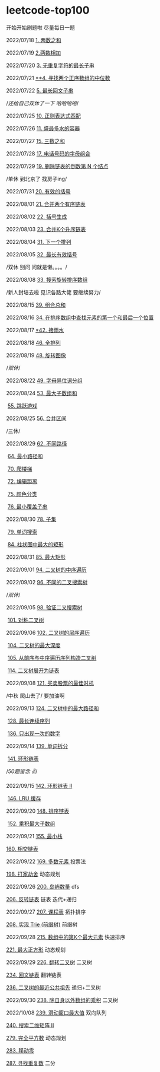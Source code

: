 # leetcode-top100
开始开始刷题啦 尽量每日一题 

2022/07/18  [1. 两数之和](https://github.com/sissi144/leetcode-top100/blob/main/1.js)

2022/07/19  [2.两数相加 ](https://github.com/sissi144/leetcode-top100/blob/main/2.js)

2022/07/20  [3. 无重复字符的最长子串](https://github.com/sissi144/leetcode-top100/blob/main/3.js)

2022/07/21 [**4. 寻找两个正序数组的中位数](https://github.com/sissi144/leetcode-top100/blob/main/4.js)

2022/07/22 [5. 最长回文子串](https://github.com/sissi144/leetcode-top100/blob/main/5.js)

/*还给自己双休了一下 哈哈哈哈*/

2022/07/25 [10. 正则表达式匹配](https://github.com/sissi144/leetcode-top100/blob/main/10.js)

2022/07/26 [11. 盛最多水的容器](https://github.com/sissi144/leetcode-top100/blob/main/11.js)

2022/07/27 [15. 三数之和](https://github.com/sissi144/leetcode-top100/blob/main/15.js)

2022/07/28 [17. 电话号码的字母组合](https://github.com/sissi144/leetcode-top100/blob/main/17.js)

2022/07/29 [19. 删除链表的倒数第 N 个结点](https://github.com/sissi144/leetcode-top100/blob/main/19.js)

/单休 到北京了 找房子ing/

2022/07/31 [20. 有效的括号](https://github.com/sissi144/leetcode-top100/blob/main/20.js)

2022/08/01 [21. 合并两个有序链表](https://github.com/sissi144/leetcode-top100/blob/main/21.js)

2022/08/02 [22. 括号生成](https://github.com/sissi144/leetcode-top100/blob/main/22.js)

2022/08/03 [23. 合并K个升序链表](https://github.com/sissi144/leetcode-top100/blob/main/23.js)

2022/08/04 [31. 下一个排列](https://github.com/sissi144/leetcode-top100/blob/main/31.js)

2022/08/05 [32. 最长有效括号](https://github.com/sissi144/leetcode-top100/blob/main/32.js)

/双休 别问 问就是懒。。。。/

2022/08/08 [33. 搜索旋转排序数组](https://github.com/sissi144/leetcode-top100/blob/main/33.js)

/新人封培去啦 见识各路大佬 要继续努力/

2022/08/15 [39. 组合总和](https://github.com/sissi144/leetcode-top100/blob/main/39.js)

2022/08/16 [34. 在排序数组中查找元素的第一个和最后一个位置](https://github.com/sissi144/leetcode-top100/blob/main/34.js)

2022/08/17 [*42. 接雨水](https://github.com/sissi144/leetcode-top100/blob/main/42.js)

2022/08/18 [46. 全排列](https://github.com/sissi144/leetcode-top100/blob/main/46.js)

2022/08/19 [48. 旋转图像](https://github.com/sissi144/leetcode-top100/blob/main/48.js)

/*双休*/

2022/08/22 [49. 字母异位词分组](https://github.com/sissi144/leetcode-top100/blob/main/49.js)

2022/08/24 [53. 最大子数组和](https://github.com/sissi144/leetcode-top100/blob/main/53.js)

​					  [55. 跳跃游戏](https://github.com/sissi144/leetcode-top100/blob/main/55.js)

2022/08/25 [56. 合并区间](https://github.com/sissi144/leetcode-top100/blob/main/56.js)

/三休/

2022/08/29 [62. 不同路径](https://github.com/sissi144/leetcode-top100/blob/main/62.js)

​					  [64. 最小路径和](https://github.com/sissi144/leetcode-top100/blob/main/64.js)

​					  [70. 爬楼梯](https://github.com/sissi144/leetcode-top100/blob/main/70.js)

​					  [72. 编辑距离](https://github.com/sissi144/leetcode-top100/blob/main/72.js)

​					  [75. 颜色分类](https://github.com/sissi144/leetcode-top100/blob/main/75.js)

​					  [76. 最小覆盖子串](https://github.com/sissi144/leetcode-top100/blob/main/76.js)

2022/08/30  [78. 子集](https://github.com/sissi144/leetcode-top100/blob/main/78.js)

​					  [79. 单词搜索](https://github.com/sissi144/leetcode-top100/blob/main/79.js)

​					  [84. 柱状图中最大的矩形](https://github.com/sissi144/leetcode-top100/blob/main/84.js)

2022/08/31 [85. 最大矩形](https://github.com/sissi144/leetcode-top100/blob/main/85.js)

2022/09/01 [94. 二叉树的中序遍历](https://github.com/sissi144/leetcode-top100/blob/main/94.js)

2022/09/02 [96. 不同的二叉搜索树](https://github.com/sissi144/leetcode-top100/blob/main/96.js)

/*双休*/

2022/09/05 [98. 验证二叉搜索树](https://github.com/sissi144/leetcode-top100/blob/main/98.js)

​					 [101. 对称二叉树](https://github.com/sissi144/leetcode-top100/blob/main/101.js)

2022/09/06 [102. 二叉树的层序遍历](https://github.com/sissi144/leetcode-top100/blob/main/102.js)

​					 [104. 二叉树的最大深度](https://github.com/sissi144/leetcode-top100/blob/main/104.js)

​					[105. 从前序与中序遍历序列构造二叉树](https://github.com/sissi144/leetcode-top100/blob/main/105.js)

​					[114. 二叉树展开为链表](https://github.com/sissi144/leetcode-top100/blob/main/114.js)

2022/09/08 [121. 买卖股票的最佳时机](https://github.com/sissi144/leetcode-top100/blob/main/121.js)

/中秋 爬山去了/ 要加油啊

2022/09/13 [124. 二叉树中的最大路径和](https://github.com/sissi144/leetcode-top100/blob/main/124.js)

​                     [128. 最长连续序列](https://github.com/sissi144/leetcode-top100/blob/main/128.js)

​                      [136. 只出现一次的数字](https://github.com/sissi144/leetcode-top100/blob/main/136.js)

2022/09/14  [139. 单词拆分](https://github.com/sissi144/leetcode-top100/blob/main/139.js)

​						[141. 环形链表](https://github.com/sissi144/leetcode-top100/blob/main/141.js)

/*50题留念 ✌️*/

2022/09/15 [142. 环形链表 II](https://github.com/sissi144/leetcode-top100/blob/main/142.js)

​                      [146. LRU 缓存](https://github.com/sissi144/leetcode-top100/blob/main/146.js)

2022/09/20 [148. 排序链表](https://github.com/sissi144/leetcode-top100/blob/main/148.js)

​                     [152. 乘积最大子数组](https://github.com/sissi144/leetcode-top100/blob/main/152.js)

2022/09/21 [155. 最小栈](https://github.com/sissi144/leetcode-top100/blob/main/155.js)

 [160. 相交链表](https://github.com/sissi144/leetcode-top100/blob/main/160.js)

2022/09/22 [169. 多数元素 ](https://github.com/sissi144/leetcode-top100/blob/main/169.js) 投票法

 [198. 打家劫舍](https://github.com/sissi144/leetcode-top100/blob/main/198.js) 动态规划 

2022/09/26  [200. 岛屿数量](https://github.com/sissi144/leetcode-top100/blob/main/200.js) dfs

 [206. 反转链表](https://github.com/sissi144/leetcode-top100/blob/main/206.js) 链表 迭代+递归

2022/09/27  [207. 课程表](https://github.com/sissi144/leetcode-top100/blob/main/207.js) 拓扑排序 

 [208. 实现 Trie (前缀树)](https://github.com/sissi144/leetcode-top100/blob/main/208.js) 前缀树

2022/09/28  [215. 数组中的第K个最大元素](https://github.com/sissi144/leetcode-top100/blob/main/215.js) 快速排序

 [221. 最大正方形](https://github.com/sissi144/leetcode-top100/blob/main/221.js) 动态规划

 2022/09/29 [226. 翻转二叉树](https://github.com/sissi144/leetcode-top100/blob/main/226.js) 二叉树

 [234. 回文链表](https://github.com/sissi144/leetcode-top100/blob/main/234.js) 翻转链表
 
 [236. 二叉树的最近公共祖先](https://github.com/sissi144/leetcode-top100/blob/main/236.js) 递归+二叉树

 2022/09/30 [238. 除自身以外数组的乘积](https://github.com/sissi144/leetcode-top100/blob/main/238.js) 二叉树

 2022/10/08  [239. 滑动窗口最大值](https://github.com/sissi144/leetcode-top100/blob/main/239.js) 双向队列

 [240. 搜索二维矩阵 II](https://github.com/sissi144/leetcode-top100/blob/main/240.js) 

 [279. 完全平方数](https://github.com/sissi144/leetcode-top100/blob/main/279.js) 动态规划

 [283. 移动零](https://github.com/sissi144/leetcode-top100/blob/main/283.js) 

[287. 寻找重复数](https://github.com/sissi144/leetcode-top100/blob/main/287.js) 二分
